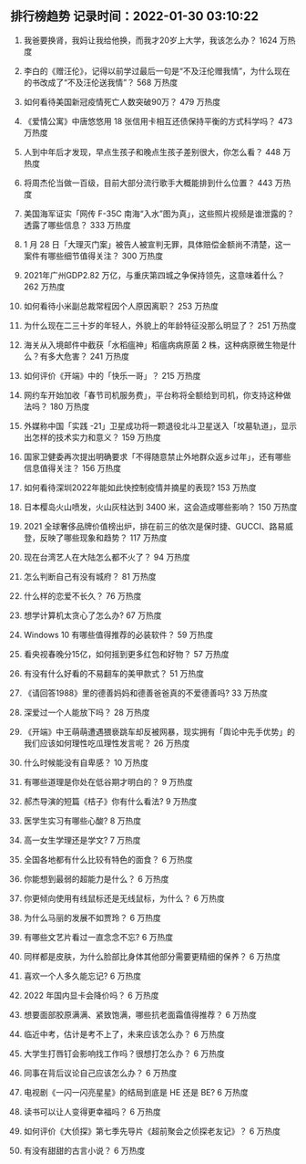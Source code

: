 
## 排行榜趋势 记录时间：2022-01-30 03:10:22
  
  1. 我爸要换肾，我妈让我给他换，而我才20岁上大学，我该怎么办？ 1624 万热度
    
  2. 李白的《赠汪伦》，记得以前学过最后一句是“不及汪伦赠我情”，为什么现在的书改成了“不及汪伦送我情”？ 568 万热度
    
  3. 如何看待美国新冠疫情死亡人数突破90万？ 479 万热度
    
  4. 《爱情公寓》中唐悠悠用 18 张信用卡相互还债保持平衡的方式科学吗？ 473 万热度
    
  5. 人到中年后才发现，早点生孩子和晚点生孩子差别很大，你怎么看？ 448 万热度
    
  6. 将周杰伦当做一百级，目前大部分流行歌手大概能排到什么位置？ 443 万热度
    
  7. 美国海军证实「网传 F-35C 南海“入水”图为真」，这些照片视频是谁泄露的？透露了哪些信息？ 333 万热度
    
  8. 1 月 28 日「大理灭门案」被告人被宣判无罪，具体赔偿金额尚不清楚，这一案件有哪些细节值得关注？ 300 万热度
    
  9. 2021年广州GDP2.82 万亿，与重庆第四城之争保持领先，这意味着什么？ 262 万热度
    
  10. 如何看待小米副总裁常程因个人原因离职？ 253 万热度
    
  11. 为什么现在二三十岁的年轻人，外貌上的年龄特征没那么明显了？ 251 万热度
    
  12. 海关从入境邮件中截获「水稻瘟神」稻瘟病病原菌 2 株，这种病原微生物是什么？有多大危害？ 241 万热度
    
  13. 如何评价《开端》中的「快乐一哥」？ 215 万热度
    
  14. 网约车开始加收「春节司机服务费」，平台称将全额给到司机，你支持这种做法吗？ 180 万热度
    
  15. 外媒称中国「实践 -21」卫星成功将一颗退役北斗卫星送入「坟墓轨道」，显示出怎样的技术实力和意义？ 159 万热度
    
  16. 国家卫健委再次提出明确要求「不得随意禁止外地群众返乡过年」，还有哪些信息值得关注？ 156 万热度
    
  17. 如何看待深圳2022年能如此快控制疫情并摘星的表现? 153 万热度
    
  18. 日本樱岛火山喷发，火山灰柱达到 3400 米，这会造成哪些影响？ 150 万热度
    
  19. 2021 全球奢侈品牌价值榜出炉，排在前三的依次是保时捷、GUCCI、路易威登，反映了哪些现象和趋势？ 117 万热度
    
  20. 现在台湾艺人在大陆怎么都不火了？ 94 万热度
    
  21. 怎么判断自己有没有城府？ 81 万热度
    
  22. 什么样的恋爱不长久？ 76 万热度
    
  23. 想学计算机太贪心了怎么办? 67 万热度
    
  24. Windows 10 有哪些值得推荐的必装软件？ 59 万热度
    
  25. 看央视春晚分15亿，如何摇到更多红包和好物？ 57 万热度
    
  26. 有没有什么好看的不易翻车的美甲款式？ 51 万热度
    
  27. 《请回答1988》里的德善妈妈和德善爸爸真的不爱德善吗? 33 万热度
    
  28. 深爱过一个人能放下吗？ 28 万热度
    
  29. 《开端》中王萌萌遭遇猥亵跳车却反被网暴，现实拥有「舆论中先手优势」的我们应该如何理性吃瓜理性发言呢？ 26 万热度
    
  30. 什么时候能没有自卑感？ 10 万热度
    
  31. 有哪些道理是你处在低谷期才明白的？ 9 万热度
    
  32. 郝杰导演的短篇《桔子》你有什么看法? 9 万热度
    
  33. 医学生实习有哪些心酸? 8 万热度
    
  34. 高一女生学理还是学文? 7 万热度
    
  35. 全国各地都有什么比较有特色的面食？ 6 万热度
    
  36. 你能想到最弱的超能力是什么？ 6 万热度
    
  37. 你更倾向使用有线鼠标还是无线鼠标，为什么？ 6 万热度
    
  38. 为什么马丽的发展不如贾玲？ 6 万热度
    
  39. 有哪些文艺片看过一直念念不忘? 6 万热度
    
  40. 同样都是皮肤，为什么脸部比身体其他部分需要更精细的保养？ 6 万热度
    
  41. 喜欢一个人多久能忘记? 6 万热度
    
  42. 2022 年国内显卡会降价吗？ 6 万热度
    
  43. 想要面部胶原满满、紧致饱满，哪些抗老面霜值得推荐？ 6 万热度
    
  44. 临近中考，估计是考不上了，未来应该怎么办？ 6 万热度
    
  45. 大学生打唇钉会影响找工作吗？很想打怎么办？ 6 万热度
    
  46. 同事在背后议论自己应该怎么办？ 6 万热度
    
  47. 电视剧《一闪一闪亮星星》的结局到底是 HE 还是 BE? 6 万热度
    
  48. 读书可以让人变得更幸福吗？ 6 万热度
    
  49. 如何评价《大侦探》第七季先导片《超前聚会之侦探老友记》？ 6 万热度
    
  50. 有没有甜甜的古言小说？ 6 万热度
    